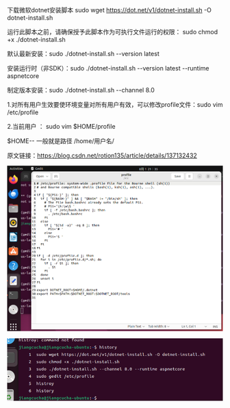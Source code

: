 下载微软dotnet安装脚本
sudo wget https://dot.net/v1/dotnet-install.sh -O dotnet-install.sh

运行此脚本之前，请确保授予此脚本作为可执行文件运行的权限：
sudo chmod +x ./dotnet-install.sh

默认最新安装：sudo ./dotnet-install.sh --version latest

安装运行时（非SDK）：sudo ./dotnet-install.sh --version latest --runtime aspnetcore

制定版本安装：sudo ./dotnet-install.sh --channel 8.0

1.对所有用户生效要使环境变量对所有用户有效，可以修改profile文件：sudo vim /etc/profile

2.当前用户 ： sudo vim $HOME/profile

$HOME-- 一般就是路径 /home/用户名/ 
                        
原文链接：https://blog.csdn.net/rotion135/article/details/137132432

![alt text](1722519310295.jpg)

![alt text](1722519349858.jpg)
